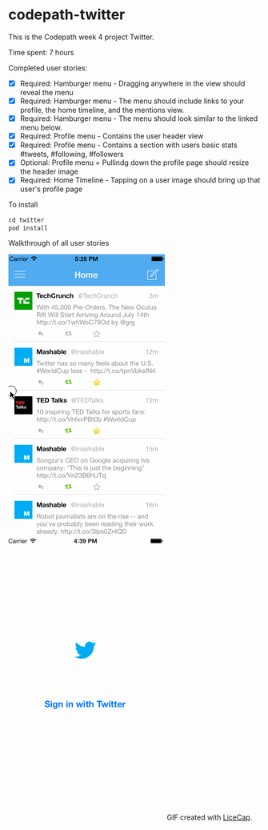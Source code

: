 codepath-twitter
================

This is the Codepath week 4 project Twitter.

Time spent: 7 hours

Completed user stories:
* [x] Required: Hamburger menu - Dragging anywhere in the view should reveal the menu
* [x] Required: Hamburger menu - The menu should include links to your profile, the home timeline, and the mentions view.
* [x] Required: Hamburger menu - The menu should look similar to the linked menu below.
* [x] Required: Profile menu - Contains the user header view
* [x] Required: Profile menu - Contains a section with users basic stats #tweets, #following, #followers
* [x] Optional: Profile menu = Pullindg down the profile page should resize the header image
* [x] Required: Home Timeline - Tapping on a user image should bring up that user's profile page

To install
```
cd twitter
pod install
```

Walkthrough of all user stories

![Video Walkthrough](walkthrough2.gif)
![Video Walkthrough](walkthrough.gif)
GIF created with [LiceCap](http://www.cockos.com/licecap/).
